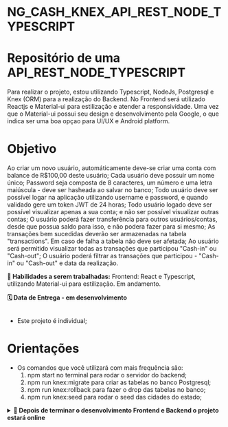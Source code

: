 # NG_CASH_KNEX_API_REST_NODE_TYPESCRIPT

# Repositório de uma API_REST_NODE_TYPESCRIPT

Para realizar o projeto, estou utilizando Typescript, NodeJs, Postgresql e Knex (ORM) para a realização do Backend.
No Frontend será utilizado Reactjs e Material-ui para estilização e atender a responsividade. Uma vez que o Material-ui possui seu design e
desenvolvimento pela Google, o que indica ser uma boa opçao para UI/UX e Android platform.

# Objetivo
Ao criar um novo usuário, automáticamente  deve-se criar uma conta com balance de R$100,00 deste usuário; 
Cada usuário deve possuir um nome único;
Password seja composta de 8 caracteres, um número e uma letra maiúscula - deve ser hasheada ao salvar no banco;
Todo usuário deve ser possível logar na aplicação utilizando username e password, e quando validado gere um token JWT de 24 horas;
Todo usuário logado deve ser possível visualizar apenas a sua conta; e não ser possível visualizar outras contas;
O usuário poderá fazer transferência para outros usuários/contas, desde que possua saldo para isso, e não podera fazer para si mesmo;
As transações bem sucedidas deverão ser armazenadas na tabela "transactions". Em caso de falha a tabela não deve ser afetada;
Ao usuário será permitido visualizar todas as transações que participou "Cash-in" ou "Cash-out";
O usuário poderá filtrar as transações que participou - "Cash-in" ou "Cash-out" e data da realização.


  <strong>🚵 Habilidades a serem trabalhadas:</strong>
  Frontend: React e Typescript, utilizando Material-ui para estilização. Em andamento.

  
  <summary><strong>🗓 Data de Entrega - em desenvolvimento </strong></summary><br />
  
  * Este projeto é individual;
 
# Orientações

  - Os comandos que você utilizará com mais frequência são:
    1. npm start no terminal para rodar o servidor do backend;
    2. npm run knex:migrate para criar as tabelas no banco Postgresql;
    3. npm run knex:rollback para fazer o drop das tabelas no banco;
    4. npm run knex:seed para rodar o seed das cidades do estado;
  
<details>
  <summary><strong>🤝 Depois de terminar o desenvolvimento Frontend e Backend o projeto estará online</strong></summary><br />

  O link do projeto estará disponível aqui:

</details>

